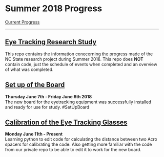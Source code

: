 # Summer 2018 Progress 
[Current Progress](https://github.com/IlaWallace/Summer2018/blob/master/Current%20Progress.md)
***************************
[Eye Tracking Research Study](https://github.com/IlaWallace/Summer2018/blob/master/Eye%20Tracking%20Research%20Study.md)
---------------------------
This repo contains the information conecerning the progress made of the NC State research project during Summer 2018. This repo does **NOT** contain code, just the schedule of events when completed and an overview of what was completed. 

  [Set up of the Board](https://github.com/IlaWallace/Summer2018/blob/master/Set%20up%20of%20the%20Board.md)
  -------------------
  **Thursday June 7th - Friday June 8th 2018**    
    The new board for the eyetracking equipment was successfully installed and ready for use for study. #SetUpBoard
  

  [Calibration of the Eye Tracking Glasses](https://github.com/IlaWallace/Summer2018/blob/master/Calibration%20of%20the%20Eye%20Tracking%20Glasses.md)
  ---------------------------------------
  **Monday June 11th - Present**    
    Learning python to edit code for calculating the distance between two Acro spacers for calibrating the code.
    Also getting more familiar with the code from our private repo to be able to edit it to work for the new board. 

